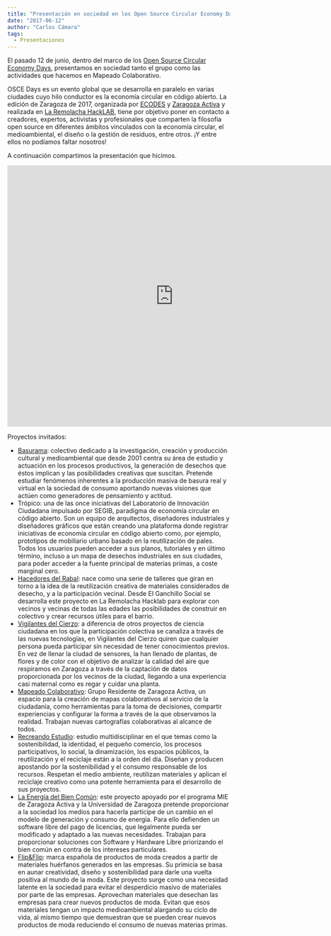 ```yaml
---
title: "Presentación en sociedad en los Open Source Circular Economy Days"
date: "2017-06-12"
author: "Carlos Cámara"
tags:
  - Presentaciones
---
```


El pasado 12 de junio, dentro del marco de los [Open Source Circular Economy Days](https://oscedays.org/), presentamos en sociedad tanto el grupo como las actividades que hacemos en Mapeado Colaborativo.

OSCE Days es un evento global que se desarrolla en paralelo en varias ciudades cuyo hilo conductor es la economía circular en código abierto. La edición de Zaragoza de 2017, organizada por [ECODES](http://ecodes.org) y [Zaragoza Activa](http://blogzac.es/) y realizada en [La Remolacha HackLAB](http://laremolachahacklab.com/), tiene por objetivo poner en contacto a creadores, expertos, activistas y profesionales que comparten la filosofía open source en diferentes ámbitos vinculados con la economía circular, el medioambiental, el diseño o la gestión de residuos, entre otros. ¡Y entre ellos no podíamos faltar nosotros! <!--more-->

A continuación compartimos la presentación que hicimos.

<iframe src="https://docs.google.com/presentation/d/e/2PACX-1vSeWW2cXoE--yisqqWLkCTFkypjOC5VLch8b7cJTy3me-xWN23yWMgnOuT2PJEqBXxi_wce4E9aTKKD/embed?start=false&loop=false&delayms=3000" frameborder="0" width="750" height="590" allowfullscreen="true" mozallowfullscreen="true" webkitallowfullscreen="true"></iframe>


Proyectos invitados:

* [Basurama](http://www.basurama.org/): colectivo dedicado a la investigación, creación y producción cultural y medioambiental que desde 2001 centra su área de estudio y actuación en los procesos productivos, la generación de desechos que éstos implican y las posibilidades creativas que suscitan. Pretende estudiar fenómenos inherentes a la producción masiva de basura real y virtual en la sociedad de consumo aportando nuevas visiones que actúen como generadores de pensamiento y actitud.
* Trópico: una de las once iniciativas del Laboratorio de Innovación Ciudadana impulsado por SEGIB, paradigma de economía circular en código abierto. Son un equipo de arquitectos, diseñadores industriales y diseñadores gráficos que están creando una plataforma donde registrar iniciativas de economía circular en código abierto como, por ejemplo, prototipos de mobiliario urbano basado en la reutilización de pales. Todos los usuarios pueden acceder a sus planos, tutoriales y en último término, incluso a un mapa de desechos industriales en sus ciudades, para poder acceder a la fuente principal de materias primas, a coste marginal cero.
* [Hacedores del Rabal](https://www.facebook.com/TropicoFabricacionColaborativa/): nace como una serie de talleres que giran en torno a la idea de la reutilización creativa de materiales considerados de desecho, y a la participación vecinal. Desde El Ganchillo Social se desarrolla este proyecto en La Remolacha Hacklab para explorar con vecinos y vecinas de todas las edades las posibilidades de construir en colectivo y crear recursos útiles para el barrio.
* [Vigilantes del Cierzo](http://vigilantesdelcierzo.ibercivis.es/): a diferencia de otros proyectos de ciencia ciudadana en los que la participación colectiva se canaliza a través de las nuevas tecnologías, en Vigilantes del Cierzo quiren que cualquier persona pueda participar sin necesidad de tener conocimientos previos. En vez de llenar la ciudad de sensores, la han llenado de plantas, de flores y de color con el objetivo de analizar la calidad del aire que respiramos en Zaragoza a través de la captación de datos proporcionada por los vecinos de la ciudad, llegando a una experiencia casi maternal como es regar y cuidar una planta.
* [Mapeado Colaborativo](http://mapcolabora.org): Grupo Residente de Zaragoza Activa, un espacio para la creación de mapas colaborativos al servicio de la ciudadanía, como herramientas para la toma de decisiones, compartir experiencias y configurar la forma a través de la que observamos la realidad. Trabajan nuevas cartografías colaborativas al alcance de todos.
* [Recreando Estudio](http://www.recreandoestudio.com/): estudio multidisciplinar en el que temas como la sostenibilidad, la identidad, el pequeño comercio, los procesos participativos, lo social, la dinamización, los espacios públicos, la reutilización y el reciclaje están a la orden del día. Diseñan y producen apostando por la sostenibilidad y el consumo responsable de los recursos. Respetan el medio ambiente, reutilizan materiales y aplican el reciclaje creativo como una potente herramienta para el desarrollo de sus proyectos.
* [La Energía del Bien Común](http://blogzac.es/la-energia-del-bien-comun-objetivos-del-proyecto-2/): este proyecto apoyado por el programa MIE de Zaragoza Activa y la Universidad de Zaragoza pretende proporcionar a la sociedad los medios para hacerla partícipe de un cambio en el modelo de generación y consumo de energía. Para ello defienden un software libre del pago de licencias, que legalmente pueda ser modificado y adaptado a las nuevas necesidades. Trabajan para proporcionar soluciones con Software y Hardware Libre priorizando el bien común en contra de los intereses particulares.
* [Flip&Flip](https://www.flipandflip.com/pages/design): marca española de productos de moda creados a partir de materiales huérfanos generados en las empresas. Su primicia se basa en aunar creatividad, diseño y sostenibilidad para darle una vuelta positiva al mundo de la moda. Este proyecto surge como una necesidad latente en la sociedad para evitar el desperdicio masivo de materiales por parte de las empresas. Aprovechan materiales que desechan las empresas para crear nuevos productos de moda. Evitan que esos materiales tengan un impacto medioambiental alargando su ciclo de vida, al mismo tiempo que demuestran que se pueden crear nuevos productos de moda reduciendo el consumo de nuevas materias primas.
